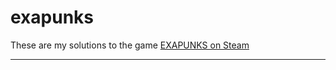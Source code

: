 # exapunks

These are my solutions to the game [EXAPUNKS on Steam](https://store.steampowered.com/app/716490/EXAPUNKS/)

____
